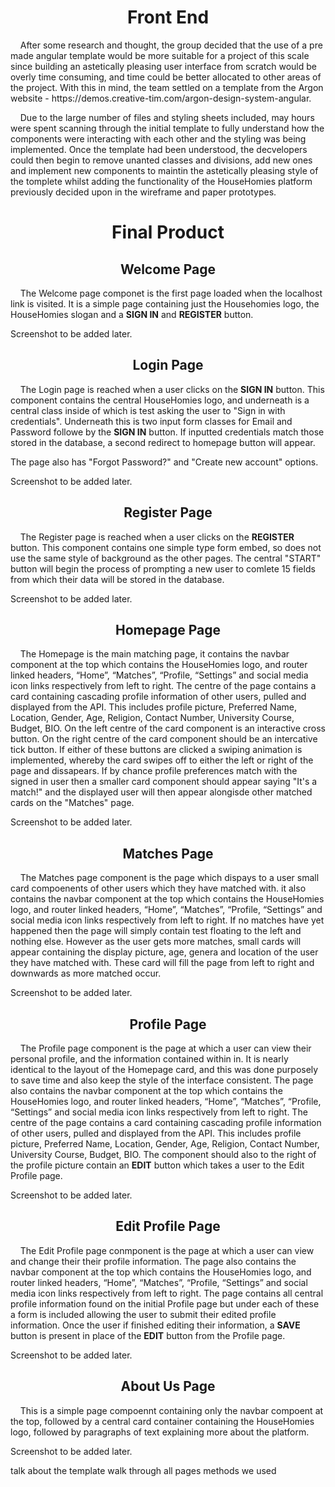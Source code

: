 <h1 align="center">Front End</h1>

<p>&nbsp;&nbsp;&nbsp;&nbsp;After some research and thought, the group decided that the use of a pre made angular template would be more suitable for a project of this scale since building an astetically pleasing user interface from scratch would be overly time consuming, and time could be better allocated to other areas of the project. With this in mind, the team settled on a template from the Argon website - https://demos.creative-tim.com/argon-design-system-angular.</p>

<p>&nbsp;&nbsp;&nbsp;&nbsp;Due to the large number of files and styling sheets included, may hours were spent scanning through the initial template to fully understand how the components were interacting with each other and the styling was being implemented. Once the template had been understood, the decvelopers could then begin to remove unanted classes and divisions, add new ones and implement new components to maintin the astetically pleasing style of the tomplete whilst adding the functionality of the HouseHomies platform previously decided upon in the wireframe and paper prototypes.</p> 

<h1 align="center">Final Product</h1>

<h2 align="center"><b>Welcome Page</b></h2>

<p>&nbsp;&nbsp;&nbsp;&nbsp;The Welcome page componet is the first page loaded when the localhost link is visited. It is a simple page containing just the Househomies logo, the HouseHomies slogan and a <b>SIGN IN</b> and <b>REGISTER</b> button. 
  
Screenshot to be added later.
  
<h2 align="center"><b>Login Page</b></h2>

<p>&nbsp;&nbsp;&nbsp;&nbsp;The Login page is reached when a user clicks on the <b>SIGN IN</b> button. This component contains the central HouseHomies logo, and underneath is a central class inside of which is test asking the user to "Sign in with credentials". Underneath this is two input form classes for Email and Password followe by the <b>SIGN IN</b> button. If inputted credentials match those stored in the database, a second redirect to homepage button will appear.</p>

<p>The page also has "Forgot Password?" and "Create new account" options.</p>

Screenshot to be added later.

<h2 align="center"><b>Register Page</b></h2>

<p>&nbsp;&nbsp;&nbsp;&nbsp;The Register page is reached when a user clicks on the <b>REGISTER</b> button. This component contains one simple type form embed, so does not use the same style of background as the other pages. The central "START" button will begin the process of prompting a new user to comlete 15 fields from which their data will be stored in the database.</p>

Screenshot to be added later.

<h2 align="center"><b>Homepage Page</b></h2>

<p>&nbsp;&nbsp;&nbsp;&nbsp;The Homepage is the main matching page, it contains the navbar component at the top which contains the HouseHomies logo, and router linked headers, “Home”, “Matches”, “Profile, “Settings” and social media icon links respectively from left to right. The centre of the page contains a card containing cascading profile information of other users, pulled and displayed from the API. This includes profile picture, Preferred Name, Location, Gender, Age, Religion, Contact Number, University Course, Budget, BIO. On the left centre of the card component is an interactive cross button. On the right centre of the card component should be an intercative tick button. If either of these buttons are clicked a swiping animation is implemented, whereby the card swipes off to either the left or right of the page and dissapears. If by chance profile preferences match with the signed in user then a smaller card component should appear saying "It's a match!" and the displayed user will then appear alongisde other matched cards on the "Matches" page.
  
 Screenshot to be added later.

<h2 align="center"><b>Matches Page</b></h2>

<p>&nbsp;&nbsp;&nbsp;&nbsp;The Matches page component is the page which dispays to a user small card compoenents of other users which they have matched with. it also contains the navbar component at the top which contains the HouseHomies logo, and router linked headers, “Home”, “Matches”, “Profile, “Settings” and social media icon links respectively from left to right. If no matches have yet happened then the page will simply contain test floating to the left and nothing else. However as the user gets more matches, small cards will appear containing the display picture, age, genera and location of the user they have matched with. These card will fill the page from left to right and downwards as more matched occur.</p>

Screenshot to be added later.

<h2 align="center"><b>Profile Page</b></h2>

<p>&nbsp;&nbsp;&nbsp;&nbsp;The Profile page component is the page at which a user can view their personal profile, and the information contained within in. It is nearly identical to the layout of the Homepage card, and this was done purposely to save time and also keep the style of the interface consistent. The page also contains the navbar component at the top which contains the HouseHomies logo, and router linked headers, “Home”, “Matches”, “Profile, “Settings” and social media icon links respectively from left to right. The centre of the page contains a card containing cascading profile information of other users, pulled and displayed from the API. This includes profile picture, Preferred Name, Location, Gender, Age, Religion, Contact Number, University Course, Budget, BIO. The component should also to the right of the profile picture contain an <b>EDIT</b> button which takes a user to the Edit Profile page.
  
Screenshot to be added later.

<h2 align="center"><b>Edit Profile Page</b></h2>

<p>&nbsp;&nbsp;&nbsp;&nbsp;The Edit Profile page conmponent is the page at which a user can view and change their their profile information. The page also contains the navbar component at the top which contains the HouseHomies logo, and router linked headers, “Home”, “Matches”, “Profile, “Settings” and social media icon links respectively from left to right. The page contains all central profile information found on the initial Profile page but under each of these a form is included allowing the user to submit their edited profile information. Once the user if finished editing their information, a <b>SAVE</b> button is present in place of the <b>EDIT</b> button from the Profile page.
  
Screenshot to be added later.
  
<h2 align="center"><b>About Us Page</b></h2>

<p>&nbsp;&nbsp;&nbsp;&nbsp;This is a simple page compoennt containing only the navbar compoent at the top, followed by a central card container containing the HouseHomies logo, followed by paragraphs of text explaining more about the platform.</p>

Screenshot to be added later.


talk about the template
walk through all pages
methods we used

